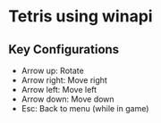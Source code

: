 # Tetris using winapi
## Key Configurations
- Arrow up: Rotate
- Arrow right: Move right
- Arrow left: Move left
- Arrow down: Move down
- Esc: Back to menu (while in game)


